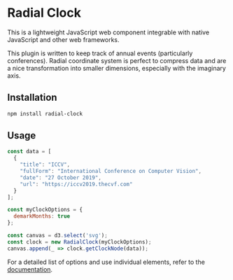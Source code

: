 # Radial Clock

This is a lightweight JavaScript web component integrable with native JavaScript
and other web frameworks.

This plugin is written to keep track of annual events (particularly
conferences). Radial coordinate system is perfect to compress data and are a
nice transformation into smaller dimensions, especially with the imaginary axis.

## Installation

```bash
npm install radial-clock
```

## Usage

```javascript
const data = [
  {
    "title": "ICCV",
    "fullForm": "International Conference on Computer Vision",
    "date": "27 October 2019",
    "url": "https://iccv2019.thecvf.com"
  }
];

const myClockOptions = {
  demarkMonths: true
};

const canvas = d3.select('svg');
const clock = new RadialClock(myClockOptions);
canvas.append(_ => clock.getClockNode(data));
```

For a detailed list of options and use individual elements, refer to the [documentation]().
